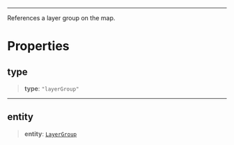 ***

References a layer group on the map.

# Properties

## type

> **type**: `"layerGroup"`

***

## entity

> **entity**: [`LayerGroup`](../Layers/LayerGroup.md)
